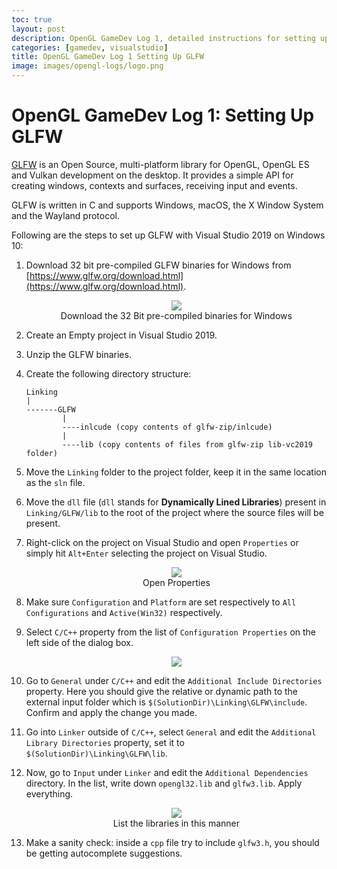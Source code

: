 ```yaml
---
toc: true
layout: post
description: OpenGL GameDev Log 1, detailed instructions for setting up and linking GLFW with Visual Studio 2019.
categories: [gamedev, visualstudio]
title: OpenGL GameDev Log 1 Setting Up GLFW
image: images/opengl-logs/logo.png
---
```

# OpenGL GameDev Log 1: Setting Up GLFW

[GLFW](https://www.glfw.org/) is an Open Source, multi-platform library for OpenGL, OpenGL ES and Vulkan development on the desktop. It provides a simple API for creating windows, contexts and surfaces, receiving input and events.

GLFW is written in C and supports Windows, macOS, the X Window System and the Wayland protocol.

Following are the steps to set up GLFW with Visual Studio 2019 on Windows 10:

1. Download 32 bit pre-compiled GLFW binaries for Windows from [https://www.glfw.org/download.html](https://www.glfw.org/download.html).


    <figure class="image">
        <center>
            <img src="{{site.baseurl}}/images/opengl-logs/log_1_1.png">
            <figcaption>Download the 32 Bit pre-compiled binaries for Windows</figcaption>
        </center>
    </figure>

2. Create an Empty project in Visual Studio 2019.
3. Unzip the GLFW binaries.
4. Create the following directory structure:
    ```
    Linking
    |
    -------GLFW
            |
            ----inlcude (copy contents of glfw-zip/inlcude)
            |
            ----lib (copy contents of files from glfw-zip lib-vc2019 folder)
    ```
5. Move the `Linking` folder to the project folder, keep it in the same location as the `sln` file.
6. Move the `dll` file (`dll` stands for **Dynamically Lined Libraries**) present in `Linking/GLFW/lib` to the root of the project where the source files will be present.
7. Right-click on the project on Visual Studio and open `Properties` or simply hit `Alt+Enter` selecting the project on Visual Studio.

    <figure class="image">
        <center>
            <img src="{{site.baseurl}}/images/opengl-logs/log_1_2.png">
            <figcaption>Open Properties</figcaption>
        </center>
    </figure>

8. Make sure `Configuration` and `Platform` are set respectively to `All Configurations` and `Active(Win32)` respectively.
9. Select `C/C++` property from the list of `Configuration Properties` on the left side of the dialog box.

    <figure class="image">
        <center>
            <img src="{{site.baseurl}}/images/opengl-logs/log_1_3.png">
        </center>
    </figure>

10. Go to `General` under `C/C++` and edit the `Additional Include Directories` property. Here you should give the relative or dynamic path to the external input folder which is `$(SolutionDir)\Linking\GLFW\include`. Confirm and apply the change you made.
11. Go into `Linker` outside of `C/C++`, select `General` and edit the `Additional Library Directories` property, set it to `$(SolutionDir)\Linking\GLFW\lib`.
12. Now, go to `Input` under `Linker` and edit the `Additional Dependencies` directory. In the list, write down `opengl32.lib` and `glfw3.lib`. Apply everything.

    <figure class="image">
        <center>
            <img src="{{site.baseurl}}/images/opengl-logs/log_1_4.png">
            <figcaption>List the libraries in this manner</figcaption>
        </center>
    </figure>

13. Make a sanity check: inside a `cpp` file try to include `glfw3.h`, you should be getting autocomplete suggestions.

